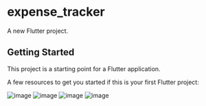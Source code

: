 # expense_tracker

A new Flutter project.

## Getting Started

This project is a starting point for a Flutter application.

A few resources to get you started if this is your first Flutter project:


![image](https://github.com/ahmadhabibshovo/expense_tracker/assets/79600168/6864ac3a-61a2-41ae-bedb-417dccf0af9d)
![image](https://github.com/ahmadhabibshovo/expense_tracker/assets/79600168/47bba5c0-5277-4de4-b95b-2c4200b00089)
![image](https://github.com/ahmadhabibshovo/expense_tracker/assets/79600168/14d95abf-2c10-4eac-892f-09e6f31efeae)
![image](https://github.com/ahmadhabibshovo/expense_tracker/assets/79600168/54ad4528-9b0b-40be-9ed0-7572819c4d3e)


